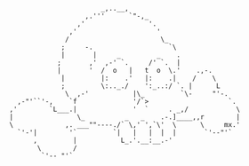 ```
                       _,..__,
                   ,.'''      `"-,_
                 ,'                '.
               ,'                    '
              /                       \_
             ;     -.                   `\
             |       |     _         _    .
            ;       ,'  ,-' `.     /' `.  |
            |       '  /  o   |   t  o  \.'    .,-.
             |         |:    .'   |:    .|    /    \
             ;         \:.._./    ':_..:/ `. |      L
              \  ,-'           |\_         `\-     "'-.
  ,-"'``'-,    `f              '/`>                    `.
,'        `L___.|              '  `     . _,/            \
|                \_          _   _    .-.]____,,r        |
\             ,. ___""----./` \,' ',`\'  \      \     mx.'
  `'-'|        '`         `|   |   |  |  |       `'--"'`
      ,         |           L_.'.__:__.-'
       \        /
        `'-- "'`
```

<!--
**wildanr/wildanr** is a ✨ _special_ ✨ repository because its `README.md` (this file) appears on your GitHub profile.

Here are some ideas to get you started:

- 🔭 I’m currently working on ...
- 🌱 I’m currently learning ...
- 👯 I’m looking to collaborate on ...
- 🤔 I’m looking for help with ...
- 💬 Ask me about ...
- 📫 How to reach me: ...
- 😄 Pronouns: ...
- ⚡ Fun fact: ...
-->
